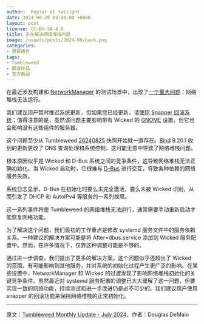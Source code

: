 ```yaml
---
author:  Poplar at twilight
date: 2024-08-28 03:40:00 +0800
layout: post
license: CC-BY-SA-4.0
title: 正在解决网络堆栈问题
image: /assets/posts/2024-08/back.png
categories:
- 更新通告
tags:
- Tumbleweed
- 翻译作品
- 官方新闻
---
```


在最近涉及构建和 [NetworkManager] 的测试场景中，出现了[一个重大问题]：网络堆栈无法运行。

[NetworkManager]: https://networkmanager.dev/
[一个重大问题]: https://bugzilla.opensuse.org/show_bug.cgi?id=1229745

我们建议用户暂时推迟系统更新，但如果您已经更新，请[使用 Snapper 回滚系统]；值得注意的是，虽然该问题主要影响带有 Wicked 的 [GNOME] 设置，但它也会影响没有这些组件的服务器。

[使用 Snapper 回滚系统]: https://zh.opensuse.org/SDB:Snapper_Tutorial
[gnome]: https://www.gnome.org/

这个问题至少从 Tumbleweed [20240825] 快照开始就一直存在。[Bind] 9.20.1 收到的更新更改了 DNS 查询处理和系统控制，这可能无意中导致了网络堆栈问题。

[20240825]: https://lists.opensuse.org/archives/list/factory@lists.opensuse.org/thread/GUIJNW45DGP25M7RS4EPAKTEP7IXEHWU/
[Bind]: https://bind9.readthedocs.io/

根本原因似乎是 Wicked 和 D-Bus 系统之间的竞争条件，这导致网络堆栈无法正确初始化。当 Wicked 启动时，它很难与 [D-Bus] 进行交互，导致各种依赖的网络服务失效。

[D-Bus]: https://www.freedesktop.org/wiki/Software/dbus/

系统日志显示，D-Bus 在初始化时要么未完全激活，要么未被 Wicked 识别，从而引发了 DHCP 和 AutoIPv4 等服务的一系列故障。

这一系列事件将使 Tumbleweed 的网络堆栈无法运行，通常需要手动重新启动才能恢复网络功能。

为了解决这个问题，我们最初的工作重点是修改 systemd 服务文件中的服务依赖关系。一种建议的解决方案可能是将 After=dbus.service 添加到 Wicked 服务配置中。然而，在许多情况下，仅靠这种调整可能是不够的。

通过进一步调查，我们提出了更多的解决方案。这个问题似乎还超出了 Wicked 的范围，有可能影响到其他服务，并对系统的初始化过程产生更广泛的影响。在某些设置中，NetworkManager 和 Wicked 的过渡发现了影响网络堆栈初始化的关键竞争条件。虽然最近对 systemd 服务配置的调整已大大缓解了这一问题，但要实现一致的网络功能，持续测试和进一步改进仍是必不可少的。我们建议用户使用 snapper 的回滚功能来保持网络堆栈的正常初始化。

----

原文：[Tumbleweed Monthly Update - July 2024](https://news.opensuse.org/2024/07/31/tw-monthly-update-july/)，作者：Douglas DeMaio